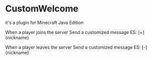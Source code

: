 # CustomWelcome

it's a plugin for Minecraft Java Edition

When a player joins the server
Send a customized message
ES: [+] {nickname}

When a player leaves the server
Send a customized message
ES: [-] {nickname}
